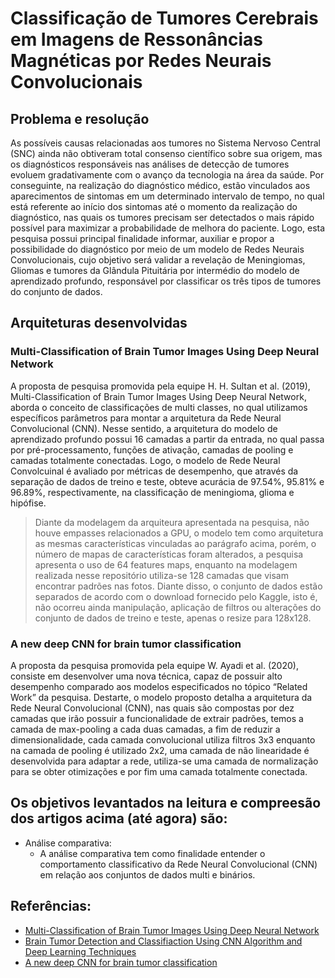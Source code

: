 # Classificação de Tumores Cerebrais em Imagens de Ressonâncias Magnéticas por Redes Neurais Convolucionais

## Problema e resolução

As possíveis causas relacionadas aos tumores no Sistema Nervoso Central 
(SNC) ainda não obtiveram total consenso científico sobre sua origem, mas os 
diagnósticos responsáveis nas análises de detecção de tumores evoluem 
gradativamente com o avanço da tecnologia na área da saúde. Por conseguinte, na 
realização do diagnóstico médico, estão vinculados aos aparecimentos de sintomas 
em um determinado intervalo de tempo, no qual está referente ao início dos sintomas 
até o momento da realização do diagnóstico, nas quais os tumores precisam ser 
detectados o mais rápido possível para maximizar a probabilidade de melhora do 
paciente. Logo, esta pesquisa possui principal finalidade informar, auxiliar e propor a 
possibilidade do diagnóstico por meio de um modelo de Redes Neurais 
Convolucionais, cujo objetivo será validar a revelação de Meningiomas, Gliomas e 
tumores da Glândula Pituitária por intermédio do modelo de aprendizado profundo, 
responsável por classificar os três tipos de tumores do conjunto de dados.

## Arquiteturas desenvolvidas

### Multi-Classification of Brain Tumor Images Using Deep Neural Network

A proposta de pesquisa promovida pela equipe H. H. Sultan et al. (2019), Multi-Classification of Brain Tumor Images Using Deep Neural Network, aborda o conceito de classificações de multi classes, no qual utilizamos específicos parâmetros para montar a arquitetura da Rede Neural Convolucional (CNN). Nesse sentido, a arquitetura do modelo de aprendizado profundo possui 16 camadas a partir da entrada, no qual passa por pré-processamento, funções de ativação, camadas de pooling e camadas totalmente conectadas. Logo, o modelo de Rede Neural Convolcuinal é avaliado por métricas de desempenho, que através da separação de dados de treino e teste, obteve acurácia de 97.54%, 95.81% e 96.89%, respectivamente, na classificação de meningioma, glioma e hipófise.

> Diante da modelagem da arquiteura apresentada na pesquisa, não houve empasses relacionados a GPU, o modelo tem como arquitetura as mesmas características vinculadas ao parágrafo acima, porém, o número de mapas de características foram alterados, a pesquisa apresenta o uso de 64 features maps, enquanto na modelagem realizada nesse repositório utiliza-se 128 camadas que visam encontrar padrões nas fotos. Diante disso, o conjunto de dados estão separados de acordo com o download fornecido pelo Kaggle, isto é, não ocorreu ainda manipulação, aplicação de filtros ou alterações do conjunto de dados de treino e teste, apenas o resize para 128x128. 

### A new deep CNN for brain tumor classification

A proposta da pesquisa promovida pela equipe W. Ayadi et al. (2020), consiste em desenvolver uma nova técnica, capaz de possuir alto desempenho comparado aos modelos especificados no tópico “Related Work” da pesquisa. Destarte, o modelo proposto detalha a arquitetura da Rede Neural Convolucional (CNN), nas quais são compostas por dez camadas que irão possuir a funcionalidade de extrair padrões, temos a camada de max-pooling a cada duas camadas, a fim de reduzir a dimensionalidade, cada camada convolucional utiliza filtros 3x3 enquanto na camada de pooling é utilizado 2x2, uma camada de não linearidade é desenvolvida para adaptar a rede, utiliza-se uma camada de normalização para se obter otimizações e por fim uma camada totalmente conectada.

> 


## Os objetivos levantados na leitura e compreesão dos artigos acima (até agora) são:

* Análise comparativa:
  * A análise comparativa tem como finalidade entender o comportamento classificativo da Rede Neural Convolucional (CNN) em relação aos conjuntos de dados multi e binários.

## Referências:
 * [Multi-Classification of Brain Tumor Images Using Deep Neural Network](https://ieeexplore.ieee.org/document/8723045)
 * [Brain Tumor Detection and Classifiaction Using CNN Algorithm and Deep Learning Techniques](https://ieeexplore.ieee.org/document/9436599)
 * [A new deep CNN for brain tumor classification](https://ieeexplore.ieee.org/document/9329328)

